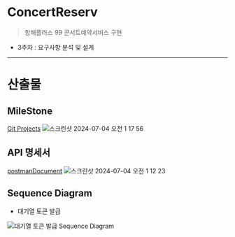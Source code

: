 # ConcertReserv
>항해플러스 99 콘서트예약서비스 구현

- 3주차 : 요구사항 분석 및 설계


---

# 산출물



## MileStone 
[Git Projects](https://github.com/users/JiheeOh/projects/3)
![스크린샷 2024-07-04 오전 1 17 56](https://github.com/JiheeOh/concertReserv/assets/75823407/d9345a4a-bd84-4458-b31e-b2351514e3a1)

## API 명세서 
[postmanDocument](https://documenter.getpostman.com/view/23303389/2sA3dxEXgn)
![스크린샷 2024-07-04 오전 1 12 23](https://github.com/JiheeOh/concertReserv/assets/75823407/bd8982e7-bd57-42ba-8782-ea72249ced7d)

## Sequence Diagram 
- 대기열 토큰 발급

![대기열 토큰 발급 Sequence Diagram](https://github.com/JiheeOh/concertReserv/assets/75823407/42ca9035-0356-4569-a84a-a6f4ec0a60fc)

